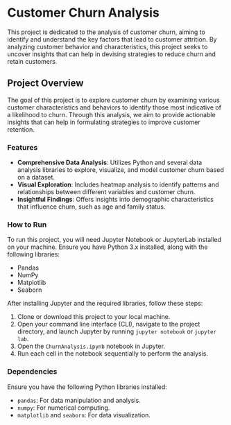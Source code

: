 # Customer Churn Analysis

This project is dedicated to the analysis of customer churn, aiming to identify and understand the key factors that lead to customer attrition. By analyzing customer behavior and characteristics, this project seeks to uncover insights that can help in devising strategies to reduce churn and retain customers.

## Project Overview

The goal of this project is to explore customer churn by examining various customer characteristics and behaviors to identify those most indicative of a likelihood to churn. Through this analysis, we aim to provide actionable insights that can help in formulating strategies to improve customer retention.

### Features

- **Comprehensive Data Analysis**: Utilizes Python and several data analysis libraries to explore, visualize, and model customer churn based on a dataset.
- **Visual Exploration**: Includes heatmap analysis to identify patterns and relationships between different variables and customer churn.
- **Insightful Findings**: Offers insights into demographic characteristics that influence churn, such as age and family status.

### How to Run

To run this project, you will need Jupyter Notebook or JupyterLab installed on your machine. Ensure you have Python 3.x installed, along with the following libraries:
- Pandas
- NumPy
- Matplotlib
- Seaborn

After installing Jupyter and the required libraries, follow these steps:
1. Clone or download this project to your local machine.
2. Open your command line interface (CLI), navigate to the project directory, and launch Jupyter by running `jupyter notebook` or `jupyter lab`.
3. Open the `ChurnAnalysis.ipynb` notebook in Jupyter.
4. Run each cell in the notebook sequentially to perform the analysis.

### Dependencies

Ensure you have the following Python libraries installed:
- `pandas`: For data manipulation and analysis.
- `numpy`: For numerical computing.
- `matplotlib` and `seaborn`: For data visualization.


